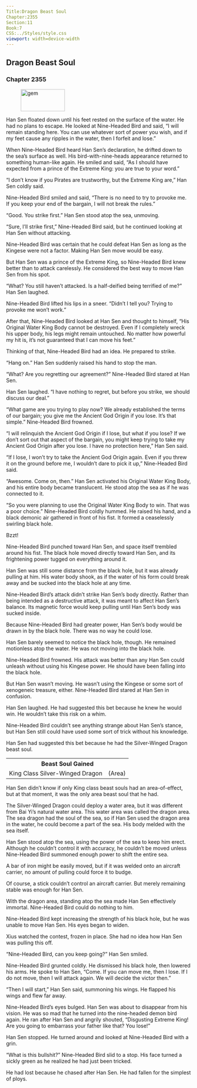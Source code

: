 ```yaml
---
Title:Dragon Beast Soul 
Chapter:2355 
Section:11 
Book:7 
CSS:../Styles/style.css 
viewport: width=device-width
---
```

  
## Dragon Beast Soul
### Chapter 2355
  
<figure>
	<img src="../Images/gem.gif" alt="gem" id="gem" width="120" height="60" />
</figure>
  

  
Han Sen floated down until his feet rested on the surface of the water. He had no plans to escape. He looked at Nine-Headed Bird and said, “I will remain standing here. You can use whatever sort of power you wish, and if my feet cause any ripples in the water, then I forfeit and lose.”

When Nine-Headed Bird heard Han Sen’s declaration, he drifted down to the sea’s surface as well. His bird-with-nine-heads appearance returned to something human-like again. He smiled and said, “As I should have expected from a prince of the Extreme King: you are true to your word.”

“I don’t know if you Pirates are trustworthy, but the Extreme King are,” Han Sen coldly said.

Nine-Headed Bird smiled and said, “There is no need to try to provoke me. If you keep your end of the bargain, I will not break the rules.”

“Good. You strike first.” Han Sen stood atop the sea, unmoving.

“Sure, I’ll strike first,” Nine-Headed Bird said, but he continued looking at Han Sen without attacking.

Nine-Headed Bird was certain that he could defeat Han Sen as long as the Kingese were not a factor. Making Han Sen move would be easy.

But Han Sen was a prince of the Extreme King, so Nine-Headed Bird knew better than to attack carelessly. He considered the best way to move Han Sen from his spot.

“What? You still haven’t attacked. Is a half-deified being terrified of me?” Han Sen laughed.

Nine-Headed Bird lifted his lips in a sneer. “Didn’t I tell you? Trying to provoke me won’t work.”

After that, Nine-Headed Bird looked at Han Sen and thought to himself, “His Original Water King Body cannot be destroyed. Even if I completely wreck his upper body, his legs might remain untouched. No matter how powerful my hit is, it’s not guaranteed that I can move his feet.”

Thinking of that, Nine-Headed Bird had an idea. He prepared to strike.

“Hang on.” Han Sen suddenly raised his hand to stop the man.

“What? Are you regretting our agreement?” Nine-Headed Bird stared at Han Sen.

Han Sen laughed. “I have nothing to regret, but before you strike, we should discuss our deal.”

“What game are you trying to play now? We already established the terms of our bargain; you give me the Ancient God Origin if you lose. It’s that simple.” Nine-Headed Bird frowned.

“I will relinquish the Ancient God Origin if I lose, but what if you lose? If we don’t sort out that aspect of the bargain, you might keep trying to take my Ancient God Origin after you lose. I have no protection here,” Han Sen said.

“If I lose, I won’t try to take the Ancient God Origin again. Even if you threw it on the ground before me, I wouldn’t dare to pick it up,” Nine-Headed Bird said.

“Awesome. Come on, then.” Han Sen activated his Original Water King Body, and his entire body became translucent. He stood atop the sea as if he was connected to it.

“So you were planning to use the Original Water King Body to win. That was a poor choice.” Nine-Headed Bird coldly hummed. He raised his hand, and a black demonic air gathered in front of his fist. It formed a ceaselessly swirling black hole.

Bzzt!

Nine-Headed Bird punched toward Han Sen, and space itself trembled around his fist. The black hole moved directly toward Han Sen, and its frightening power tugged on everything around it.

Han Sen was still some distance from the black hole, but it was already pulling at him. His water body shook, as if the water of his form could break away and be sucked into the black hole at any time.

Nine-Headed Bird’s attack didn’t strike Han Sen’s body directly. Rather than being intended as a destructive attack, it was meant to affect Han Sen’s balance. Its magnetic force would keep pulling until Han Sen’s body was sucked inside.

Because Nine-Headed Bird had greater power, Han Sen’s body would be drawn in by the black hole. There was no way he could lose.

Han Sen barely seemed to notice the black hole, though. He remained motionless atop the water. He was not moving into the black hole.

Nine-Headed Bird frowned. His attack was better than any Han Sen could unleash without using his Kingese power. He should have been falling into the black hole.

But Han Sen wasn’t moving. He wasn’t using the Kingese or some sort of xenogeneic treasure, either. Nine-Headed Bird stared at Han Sen in confusion.

Han Sen laughed. He had suggested this bet because he knew he would win. He wouldn’t take this risk on a whim.

Nine-Headed Bird couldn’t see anything strange about Han Sen’s stance, but Han Sen still could have used some sort of trick without his knowledge.

Han Sen had suggested this bet because he had the Silver-Winged Dragon beast soul.

<div class="tables">
	<table class="beast">
		<tr>
			<th colspan="2">Beast Soul Gained</th>
		</tr><tr>
			<td>King Class Silver-Winged Dragon</td>
			<td>(Area)</td>
		</tr>
	</table>
	<!-- King class xenogeneic beast soul Silver-Winged Dragon: area type -->
</div> 

Han Sen didn’t know if only King class beast souls had an area-of-effect, but at that moment, it was the only area beast soul that he had.

The Silver-Winged Dragon could deploy a water area, but it was different from Bai Yi’s natural water area. This water area was called the dragon area. The sea dragon had the soul of the sea, so if Han Sen used the dragon area in the water, he could become a part of the sea. His body melded with the sea itself.

Han Sen stood atop the sea, using the power of the sea to keep him erect. Although he couldn’t control it with accuracy, he couldn’t be moved unless Nine-Headed Bird summoned enough power to shift the entire sea.

A bar of iron might be easily moved, but if it was welded onto an aircraft carrier, no amount of pulling could force it to budge.

Of course, a stick couldn’t control an aircraft carrier. But merely remaining stable was enough for Han Sen.

With the dragon area, standing atop the sea made Han Sen effectively immortal. Nine-Headed Bird could do nothing to him.

Nine-Headed Bird kept increasing the strength of his black hole, but he was unable to move Han Sen. His eyes began to widen.

Xius watched the contest, frozen in place. She had no idea how Han Sen was pulling this off.

“Nine-Headed Bird, can you keep going?” Han Sen smiled.

Nine-Headed Bird grunted coldly. He dismissed his black hole, then lowered his arms. He spoke to Han Sen, “Come. If you can move me, then I lose. If I do not move, then I will attack again. We will decide the victor then.”

“Then I will start,” Han Sen said, summoning his wings. He flapped his wings and flew far away.

Nine-Headed Bird’s eyes bulged. Han Sen was about to disappear from his vision. He was so mad that he turned into the nine-headed demon bird again. He ran after Han Sen and angrily shouted, “Disgusting Extreme King! Are you going to embarrass your father like that? You lose!”

Han Sen stopped. He turned around and looked at Nine-Headed Bird with a grin.

“What is this bullshit?” Nine-Headed Bird slid to a stop. His face turned a sickly green as he realized he had just been tricked.

He had lost because he chased after Han Sen. He had fallen for the simplest of ploys.